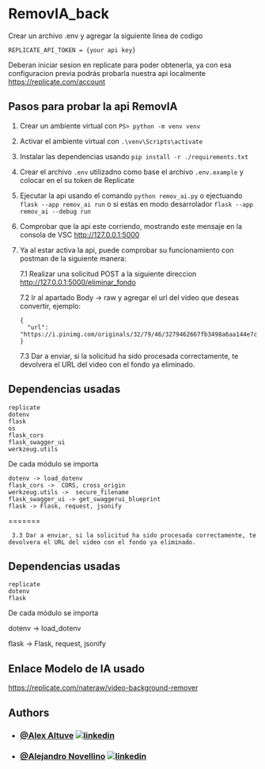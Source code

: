 # RemovIA_back

Crear un archivo .env y agregar la siguiente linea de codigo

    REPLICATE_API_TOKEN = {your api key}

Deberan iniciar sesion en replicate para poder obtenerla, ya con esa configuracion previa podrás probarla nuestra api localmente
https://replicate.com/account

## Pasos para probar la api RemovIA

1.  Crear un ambiente virtual con `PS> python -m venv venv`
2.  Activar el ambiente virtual con `.\venv\Scripts\activate`
3.  Instalar las dependencias usando `pip install -r ./requirements.txt`
4.  Crear el archivo `.env` utilizadno como base el archivo `.env.example` y colocar en el su token de Replicate
5.  Ejecutar la api usando el comando `python remov_ai.py` o ejectuando `flask --app remov_ai run` o si estas en modo desarrolador `flask --app remov_ai --debug run`
6.  Comprobar que la api este corriendo, mostrando este mensaje en la consola de VSC http://127.0.0.1:5000

7.  Ya al estar activa la api, puede comprobar su funcionamiento con postman de la siguiente manera:

    7.1 Realizar una solicitud POST a la siguiente direccion http://127.0.0.1:5000/eliminar_fondo

    7.2 Ir al apartado Body -> raw y agregar el url del video que deseas convertir, ejemplo:

        {
          "url": "https://i.pinimg.com/originals/32/79/46/3279462667fb3498a6aa144e7cdea2ae.gif"
        }


    7.3 Dar a enviar, si la solicitud ha sido procesada correctamente, te devolvera el URL del video con el fondo ya eliminado.

## Dependencias usadas 
    replicate
    dotenv 
    flask
    os
    flask_cors 
    flask_swagger_ui 
    werkzeug.utils 
    
De cada módulo se importa 

    dotenv -> load_dotenv
    flask_cors ->  CORS, cross_origin
    werkzeug.utils ->  secure_filename
    flask_swagger_ui -> get_swaggerui_blueprint
    flask -> Flask, request, jsonify
=======
    
     3.3 Dar a enviar, si la solicitud ha sido procesada correctamente, te devolvera el URL del video con el fondo ya eliminado.

## Dependencias usadas 
    replicate
    dotenv 
    flask

De cada módulo se importa 

dotenv -> load_dotenv

flask -> Flask, request, jsonify


## Enlace Modelo de IA usado
https://replicate.com/nateraw/video-background-remover

## Authors

- ### [@Alex Altuve](https://github.com/Alex-Altuve)  [![linkedin](https://img.shields.io/badge/linkedin-0A66C2?style=for-the-badge&logo=linkedin&logoColor=white)](https://www.linkedin.com/in/alex-altuve-delgado-b1a212288/)
- ### [@Alejandro Novellino](https://github.com/AlejandroNovellino) [![linkedin](https://img.shields.io/badge/linkedin-0A66C2?style=for-the-badge&logo=linkedin&logoColor=white)]()

